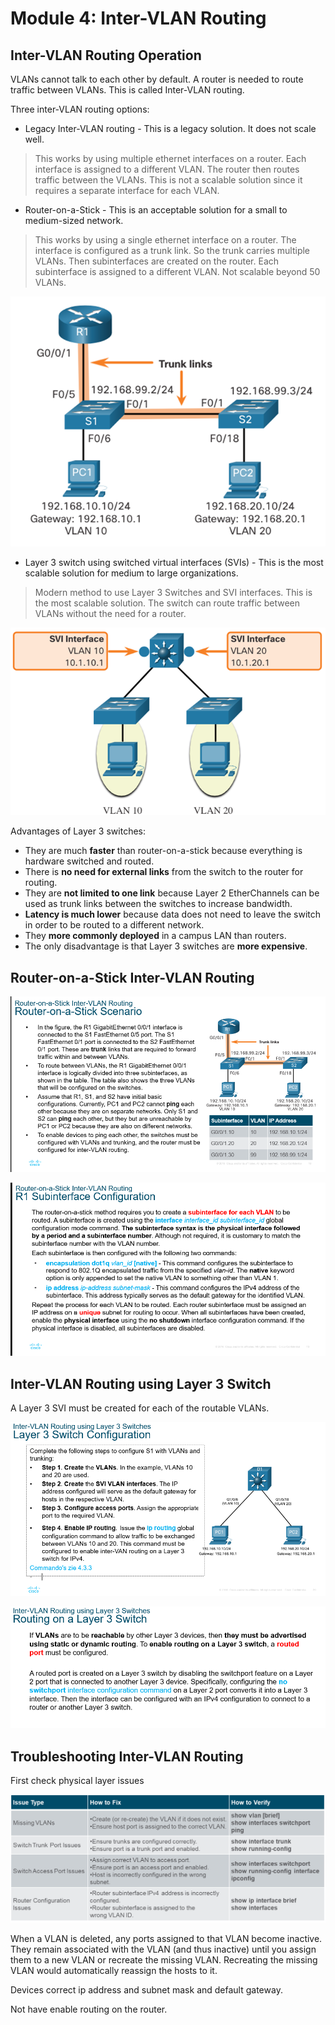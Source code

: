 # Module 4: Inter-VLAN Routing

## Inter-VLAN Routing Operation

VLANs cannot talk to each other by default. A router is needed to route traffic between VLANs. This is called Inter-VLAN routing.

Three inter-VLAN routing options:

- Legacy Inter-VLAN routing - This is a legacy solution. It does not scale well.

> This works by using multiple ethernet interfaces on a router. Each interface is assigned to a different VLAN. The router then routes traffic between the VLANs. This is not a scalable solution since it requires a separate interface for each VLAN.

- Router-on-a-Stick - This is an acceptable solution for a small to medium-sized network.

> This works by using a single ethernet interface on a router. The interface is configured as a trunk link. So the trunk carries multiple VLANs. Then subinterfaces are created on the router. Each subinterface is assigned to a different VLAN. Not scalable beyond 50 VLANs.

![alt text](image.png)

- Layer 3 switch using switched virtual interfaces (SVIs) - This is the most scalable solution for medium to large organizations.

> Modern method to use Layer 3 Switches and SVI interfaces. This is the most scalable solution. The switch can route traffic between VLANs without the need for a router.

![alt text](image-1.png)

Advantages of Layer 3 switches:

- They are much **faster** than router-on-a-stick because everything is hardware switched and routed.
- There is **no need for external links** from the switch to the router for routing.
- They are **not limited to one link** because Layer 2 EtherChannels can be used as trunk links between the switches to increase bandwidth.
- **Latency is much lower** because data does not need to leave the switch in order to be routed to a different network.
- They **more commonly deployed** in a campus LAN than routers.
- The only disadvantage is that Layer 3 switches are **more expensive**.

## Router-on-a-Stick Inter-VLAN Routing

![alt text](image-2.png)

![alt text](image-3.png)

## Inter-VLAN Routing using Layer 3 Switch

A Layer 3 SVI must be created for each of the routable VLANs.

![alt text](image-4.png)

![alt text](image-5.png)

## Troubleshooting Inter-VLAN Routing

First check physical layer issues

![alt text](image-6.png)

When a VLAN is deleted, any ports assigned to that VLAN become inactive. They remain associated with the VLAN (and thus inactive) until you assign them to a new VLAN or recreate the missing VLAN. Recreating the missing VLAN would automatically reassign the hosts to it.

Devices correct ip address and subnet mask and default gateway.

Not have enable routing on the router.
